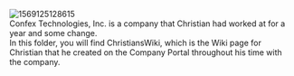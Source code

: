 ![1569125128615](https://github.com/christiantayylor/MyProjects/assets/100551496/9a2607f8-22ca-4a7d-962a-214c47860027) <br>
Confex Technologies, Inc. is a company that Christian had worked at for a year and some change. <br>
In this folder, you will find ChristiansWiki, which is the Wiki page for Christian that he created on the Company Portal throughout his time with the company.  
